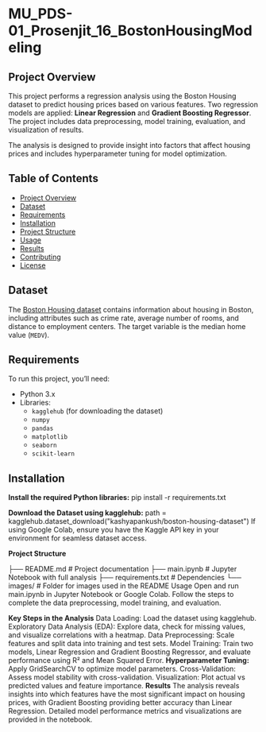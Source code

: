 # MU_PDS-01_Prosenjit_16_BostonHousingModeling

## Project Overview
This project performs a regression analysis using the Boston Housing dataset to predict housing prices based on various features. Two regression models are applied: **Linear Regression** and **Gradient Boosting Regressor**. The project includes data preprocessing, model training, evaluation, and visualization of results. 

The analysis is designed to provide insight into factors that affect housing prices and includes hyperparameter tuning for model optimization.

## Table of Contents
- [Project Overview](#project-overview)
- [Dataset](#dataset)
- [Requirements](#requirements)
- [Installation](#installation)
- [Project Structure](#project-structure)
- [Usage](#usage)
- [Results](#results)
- [Contributing](#contributing)
- [License](#license)

## Dataset
The [Boston Housing dataset](https://www.kaggle.com/kashyapankush/boston-housing-dataset) contains information about housing in Boston, including attributes such as crime rate, average number of rooms, and distance to employment centers. The target variable is the median home value (`MEDV`).

## Requirements
To run this project, you’ll need:
- Python 3.x
- Libraries: 
  - `kagglehub` (for downloading the dataset)
  - `numpy`
  - `pandas`
  - `matplotlib`
  - `seaborn`
  - `scikit-learn`

## Installation
**Install the required Python libraries:**
pip install -r requirements.txt

**Download the Dataset using kagglehub:**
path = kagglehub.dataset_download("kashyapankush/boston-housing-dataset")
If using Google Colab, ensure you have the Kaggle API key in your environment for seamless dataset access.

**Project Structure**

├── README.md                   # Project documentation
├── main.ipynb                  # Jupyter Notebook with full analysis
├── requirements.txt            # Dependencies
└── images/                     # Folder for images used in the README
Usage
Open and run main.ipynb in Jupyter Notebook or Google Colab. Follow the steps to complete the data preprocessing, model training, and evaluation.

**Key Steps in the Analysis**
Data Loading: Load the dataset using kagglehub.
Exploratory Data Analysis (EDA): Explore data, check for missing values, and visualize correlations with a heatmap.
Data Preprocessing: Scale features and split data into training and test sets.
Model Training: Train two models, Linear Regression and Gradient Boosting Regressor, and evaluate performance using R² and Mean Squared Error.
**Hyperparameter Tuning:** 
Apply GridSearchCV to optimize model parameters.
Cross-Validation: Assess model stability with cross-validation.
Visualization: Plot actual vs predicted values and feature importance.
**Results**
The analysis reveals insights into which features have the most significant impact on housing prices, with Gradient Boosting providing better accuracy than Linear Regression. Detailed model performance metrics and visualizations are provided in the notebook.
